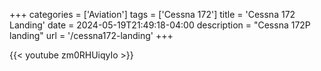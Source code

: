 +++
categories = ['Aviation']
tags = ['Cessna 172']
title = 'Cessna 172 Landing'
date = 2024-05-19T21:49:18-04:00
description = "Cessna 172P landing"
url = '/cessna172-landing'
+++

{{< youtube zm0RHUiqyIo >}}